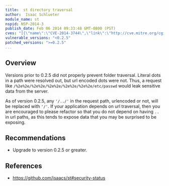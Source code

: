 ```yaml
---
title:  st directory traversal
author:  Isaac Schlueter
module_name: st
nspid: NSP-2014-3
publish_date: Feb 06 2014 09:33:48 GMT-0800 (PST) 
cves: "[{\"name\":\"CVE-2014-3744\",\"link\":\"http://cve.mitre.org/cgi-bin/cvename.cgi?name=CVE-2014-3744\"}]"
vulnerable_versions: "<0.2.5"
patched_versions: ">=0.2.5"
...
```


## Overview
Versions prior to 0.2.5 did not properly prevent folder traversal. Literal dots in a path were resolved out, but url encoded dots were not. Thus, a request like ``` /%2e%2e/%2e%2e/%2e%2e/%2e%2e/%2e%2e/etc/passwd ``` would leak sensitive data from the server.

As of version 0.2.5, any ```'/../'``` in the request path, urlencoded or not, will be replaced with ```'/'```. If your application depends on url traversal, then you are encouraged to please refactor so that you do not depend on having ```..``` in url paths, as this tends to expose data that you may be surprised to be exposing.

## Recommendations
- Upgrade to version 0.2.5 or greater.

## References
- https://github.com/isaacs/st#security-status
